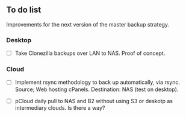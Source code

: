 ## To do list 

Improvements for the next version of the master backup strategy.

### Desktop

- [ ] Take Clonezilla backups over LAN to NAS. Proof of concept.


### Cloud

- [ ] Implement rsync methodology to back up automatically, via rsync. Source; Web hosting cPanels. Destination: NAS (test on desktop).

- [ ] pCloud daily pull to NAS and B2 without using S3 or deskotp as intermediary clouds. Is there a way?


